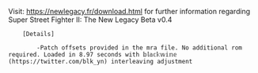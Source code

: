 Visit: https://newlegacy.fr/download.html for further information regarding Super Street Fighter II: The New Legacy Beta v0.4

        [Details]

            -Patch offsets provided in the mra file. No additional rom required. Loaded in 8.97 seconds with 𝕓𝕝𝕒𝕔𝕜𝕨𝕚𝕟𝕖 (https://twitter.com/blk_yn) interleaving adjustment
